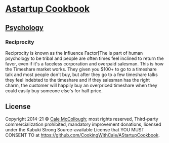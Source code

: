 # [Astartup Cookbook](../)

## [Psychology](./)

### Reciprocity

Reciprocity is known as the Influence Factor[The is part of human psychology to be tribal and people are often times feel inclined to return the favor, even if it's a faceless corporation and overpaid salesman. This is how the Timeshare market works. They given you $100+ to go to a timeshare talk and most people don't buy, but after they go to a few timeshare talks they feel indebted to the timeshare and if they salesman has the right charm, the customer will happily buy an overpriced timeshare when they could easily buy someone else's for half price.

## License

Copyright  2014-21 © [Cale McCollough](https://cookingwithcale.org); most rights reserved, Third-party commercialization prohibited, mandatory improvement donations, licensed under the Kabuki Strong Source-available License that YOU MUST CONSENT TO at <https://github.com/CookingWithCale/AStartupCookbook>.
